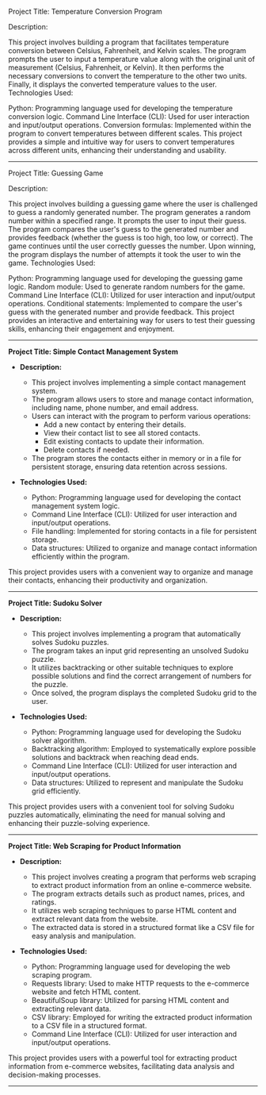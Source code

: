 Project Title: Temperature Conversion Program

Description:

This project involves building a program that facilitates temperature conversion between Celsius, Fahrenheit, and Kelvin scales.
The program prompts the user to input a temperature value along with the original unit of measurement (Celsius, Fahrenheit, or Kelvin).
It then performs the necessary conversions to convert the temperature to the other two units.
Finally, it displays the converted temperature values to the user.
Technologies Used:

Python: Programming language used for developing the temperature conversion logic.
Command Line Interface (CLI): Used for user interaction and input/output operations.
Conversion formulas: Implemented within the program to convert temperatures between different scales.
This project provides a simple and intuitive way for users to convert temperatures across different units, enhancing their understanding and usability.

_________________________________________________________________________________________________________________________________________________________________________________________________
Project Title: Guessing Game

Description:

This project involves building a guessing game where the user is challenged to guess a randomly generated number.
The program generates a random number within a specified range.
It prompts the user to input their guess.
The program compares the user's guess to the generated number and provides feedback (whether the guess is too high, too low, or correct).
The game continues until the user correctly guesses the number.
Upon winning, the program displays the number of attempts it took the user to win the game.
Technologies Used:

Python: Programming language used for developing the guessing game logic.
Random module: Used to generate random numbers for the game.
Command Line Interface (CLI): Utilized for user interaction and input/output operations.
Conditional statements: Implemented to compare the user's guess with the generated number and provide feedback.
This project provides an interactive and entertaining way for users to test their guessing skills, enhancing their engagement and enjoyment.

_________________________________________________________________________________________________________________________________________________________________________________________________
**Project Title: Simple Contact Management System**

- **Description:**
  - This project involves implementing a simple contact management system.
  - The program allows users to store and manage contact information, including name, phone number, and email address.
  - Users can interact with the program to perform various operations:
    - Add a new contact by entering their details.
    - View their contact list to see all stored contacts.
    - Edit existing contacts to update their information.
    - Delete contacts if needed.
  - The program stores the contacts either in memory or in a file for persistent storage, ensuring data retention across sessions.

- **Technologies Used:**
  - Python: Programming language used for developing the contact management system logic.
  - Command Line Interface (CLI): Utilized for user interaction and input/output operations.
  - File handling: Implemented for storing contacts in a file for persistent storage.
  - Data structures: Utilized to organize and manage contact information efficiently within the program.
  
This project provides users with a convenient way to organize and manage their contacts, enhancing their productivity and organization.
_________________________________________________________________________________________________________________________________________________________________________________________________
**Project Title: Sudoku Solver**

- **Description:**
  - This project involves implementing a program that automatically solves Sudoku puzzles.
  - The program takes an input grid representing an unsolved Sudoku puzzle.
  - It utilizes backtracking or other suitable techniques to explore possible solutions and find the correct arrangement of numbers for the puzzle.
  - Once solved, the program displays the completed Sudoku grid to the user.

- **Technologies Used:**
  - Python: Programming language used for developing the Sudoku solver algorithm.
  - Backtracking algorithm: Employed to systematically explore possible solutions and backtrack when reaching dead ends.
  - Command Line Interface (CLI): Utilized for user interaction and input/output operations.
  - Data structures: Utilized to represent and manipulate the Sudoku grid efficiently.

This project provides users with a convenient tool for solving Sudoku puzzles automatically, eliminating the need for manual solving and enhancing their puzzle-solving experience.
_________________________________________________________________________________________________________________________________________________________________________________________________
**Project Title: Web Scraping for Product Information**

- **Description:**
  - This project involves creating a program that performs web scraping to extract product information from an online e-commerce website.
  - The program extracts details such as product names, prices, and ratings.
  - It utilizes web scraping techniques to parse HTML content and extract relevant data from the website.
  - The extracted data is stored in a structured format like a CSV file for easy analysis and manipulation.

- **Technologies Used:**
  - Python: Programming language used for developing the web scraping program.
  - Requests library: Used to make HTTP requests to the e-commerce website and fetch HTML content.
  - BeautifulSoup library: Utilized for parsing HTML content and extracting relevant data.
  - CSV library: Employed for writing the extracted product information to a CSV file in a structured format.
  - Command Line Interface (CLI): Utilized for user interaction and input/output operations.

This project provides users with a powerful tool for extracting product information from e-commerce websites, facilitating data analysis and decision-making processes.
_________________________________________________________________________________________________________________________________________________________________________________________________

